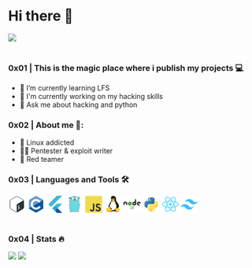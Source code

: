 # Hi there 👋

<div>
  <img src="https://media.giphy.com/media/YRMb6dd7zprS00JdGZ/giphy.gif" width="100"/>
</div>
<br>

### 0x01 | This is the magic place where i publish my projects 💻
- 🌱 I’m currently learning LFS
- 🔭 I'm currently working on my hacking skills
- 💬 Ask me about hacking and python
  
### 0x02 | About me 🧠:
- 🐧 Linux addicted
- 👩‍💻 Pentester & exploit writer
- 🔴 Red teamer

### 0x03 | Languages and Tools 🛠

<div>
  <img src="https://github.com/devicons/devicon/blob/master/icons/bash/bash-original.svg" width="35"/>
  <img src="https://github.com/devicons/devicon/blob/master/icons/c/c-original.svg" width="35"/>
  <img src="https://github.com/devicons/devicon/blob/master/icons/flutter/flutter-original.svg" width="35"/>
  <img src="https://github.com/devicons/devicon/blob/master/icons/go/go-original.svg" width="35"/>
  <img src="https://github.com/devicons/devicon/blob/master/icons/javascript/javascript-original.svg" width="35"/>
  <img src="https://github.com/devicons/devicon/blob/master/icons/linux/linux-original.svg" width="35"/>
  <img src="https://github.com/devicons/devicon/blob/master/icons/nodejs/nodejs-original-wordmark.svg" width="35"/>
  <img src="https://github.com/devicons/devicon/blob/master/icons/python/python-original.svg" width="35"/>
  <img src="https://github.com/devicons/devicon/blob/master/icons/react/react-original.svg" width="35" />
  <img src="https://github.com/devicons/devicon/blob/master/icons/tailwindcss/tailwindcss-original.svg" width="35" />
</div>

<br>

### 0x04 | Stats 🔥
<div>
  <img src="https://github-readme-stats.vercel.app/api/?username=giovanni-iannaccone&count_private=true&theme=tokyonight&showicons=true" width="500"/>
  <img src="https://github-readme-stats.vercel.app/api/top-langs/?username=giovanni-iannaccone&langs_count=5&theme=tokyonight" height="216"/>
</div>
